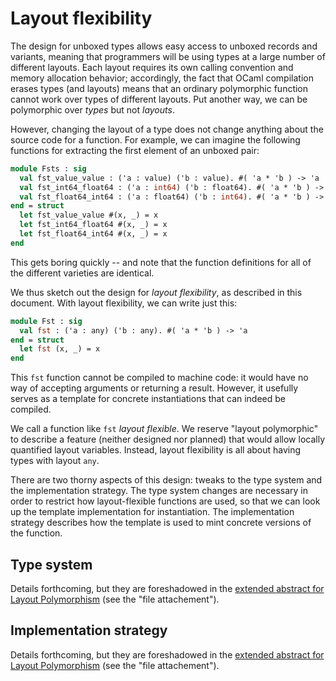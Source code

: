 # Layout flexibility

The design for unboxed types allows easy access to unboxed records and variants,
meaning that programmers will be using types at a large number of different layouts.
Each layout requires its own calling convention and memory allocation behavior;
accordingly, the fact that OCaml compilation erases types (and layouts) means that
an ordinary polymorphic function cannot work over types of different layouts.
Put another way, we can be polymorphic over *types* but not *layouts*.

However, changing the layout of a type does not change anything about the source
code for a function. For example, we can imagine the following functions for
extracting the first element of an unboxed pair:

```ocaml
module Fsts : sig
  val fst_value_value : ('a : value) ('b : value). #( 'a * 'b ) -> 'a
  val fst_int64_float64 : ('a : int64) ('b : float64). #( 'a * 'b ) -> 'a
  val fst_float64_int64 : ('a : float64) ('b : int64). #( 'a * 'b ) -> 'a
end = struct
  let fst_value_value #(x, _) = x
  let fst_int64_float64 #(x, _) = x
  let fst_float64_int64 #(x, _) = x
end
```

This gets boring quickly -- and note that the function definitions for all of the
different varieties are identical.

We thus sketch out the design for *layout flexibility*, as described in this document.
With layout flexibility, we can write just this:

```ocaml
module Fst : sig
  val fst : ('a : any) ('b : any). #( 'a * 'b ) -> 'a
end = struct
  let fst (x, _) = x
end
```

This `fst` function cannot be compiled to machine code: it would have no way of
accepting arguments or returning a result. However, it usefully serves as a template
for concrete instantiations that can indeed be compiled.

We call a function like `fst` *layout flexible*. We reserve "layout polymorphic" to
describe a feature (neither designed nor planned) that would allow locally quantified
layout variables. Instead, layout flexibility is all about having types with layout
`any`.

There are two thorny aspects of this design: tweaks to the type system and the implementation
strategy. The type system changes are necessary in order to restrict how layout-flexible
functions are used, so that we can look up the template implementation for instantiation.
The implementation strategy describes how the template is used to mint concrete versions
of the function.

## Type system

Details forthcoming, but they are foreshadowed in the [extended abstract for
Layout
Polymorphism](https://icfp23.sigplan.org/details/mlworkshop-2023/3/Layout-Polymorphism-Using-static-computation-to-allow-efficient-polymorphism-over-va)
(see the "file attachement").

## Implementation strategy

Details forthcoming, but they are foreshadowed in the [extended abstract for
Layout
Polymorphism](https://icfp23.sigplan.org/details/mlworkshop-2023/3/Layout-Polymorphism-Using-static-computation-to-allow-efficient-polymorphism-over-va)
(see the "file attachement").